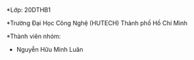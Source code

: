 *Lớp: 20DTHB1

*Trường Đại Học Công Nghệ (HUTECH) Thành phố Hồ Chí Minh

*Thành viên nhóm:
* Nguyễn Hữu Minh Luân

